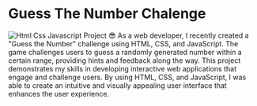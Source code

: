 # Guess The Number Chalenge
![Html Css Javascript Project](https://user-images.githubusercontent.com/120724794/229273345-c01880cb-fc63-4d34-9a99-d74e68ec8012.png)
😎 As a web developer, I recently created a "Guess the Number" challenge using HTML, CSS, and JavaScript. The game challenges users to guess a randomly generated number within a certain range, providing hints and feedback along the way. This project demonstrates my skills in developing interactive web applications that engage and challenge users. By using HTML, CSS, and JavaScript, I was able to create an intuitive and visually appealing user interface that enhances the user experience.
